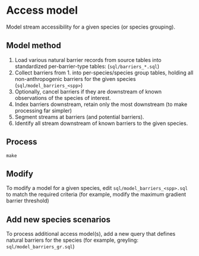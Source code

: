 # Access model

Model stream accessibility for a given species (or species grouping). 

## Model method

1. Load various natural barrier records from source tables into standardized per-barrier-type tables: (`sql/barriers_*.sql`)
2. Collect barriers from 1. into per-species/species group tables, holding all non-anthropogenic barriers for the given species (`sql/model_barriers_<spp>`)
3. Optionally, cancel barriers if they are downstream of known observations of the species of interest.
4. Index barriers downstream, retain only the most downstream (to make processing far simpler)
5. Segment streams at barriers (and potential barriers).
6. Identify all stream downstream of known barriers to the given species.

## Process

    make

## Modify

To modify a model for a given species, edit `sql/model_barriers_<spp>.sql` to match the required criteria (for example, modify the maximum gradient barrier threshold)

## Add new species scenarios

To process additional access model(s), add a new query that defines natural barriers for the species (for example, greyling: `sql/model_barriers_gr.sql`)

